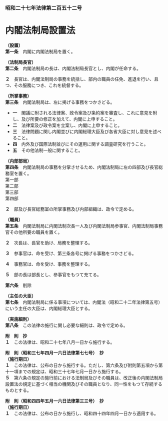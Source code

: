 ### 昭和二十七年法律第二百五十二号  
# 内閣法制局設置法  
  
**（設置）**  
**第一条**　内閣に内閣法制局を置く。  
  
**（法制局長官）**  
**第二条**　内閣法制局の長は、内閣法制局長官とし、内閣が任命する。  
  
**２**　長官は、内閣法制局の事務を統括し、部内の職員の任免、進退を行い、且つ、その服務につき、これを統督する。  
  
**（所掌事務）**  
**第三条**　内閣法制局は、左に掲げる事務をつかさどる。  
* **一**　閣議に附される法律案、政令案及び条約案を審査し、これに意見を附し、及び所要の修正を加えて、内閣に上申すること。  
* **二**　法律案及び政令案を立案し、内閣に上申すること。  
* **三**　法律問題に関し内閣並びに内閣総理大臣及び各省大臣に対し意見を述べること。  
* **四**　内外及び国際法制並びにその運用に関する調査研究を行うこと。  
* **五**　その他法制一般に関すること。  
  
**（内部部局）**  
**第四条**　内閣法制局の事務を分掌させるため、内閣法制局に左の四部及び長官総務室を置く。  
第一部  
第二部  
第三部  
第四部  
  
**２**　部及び長官総務室の所掌事務及び内部組織は、政令で定める。  
  
**（職員）**  
**第五条**　内閣法制局に内閣法制次長一人及び内閣法制局参事官、内閣法制局事務官その他所要の職員を置く。  
  
**２**　次長は、長官を助け、局務を整理する。  
  
**３**　参事官は、命を受け、第三条各号に掲げる事務をつかさどる。  
  
**４**　事務官は、命を受け、事務を整理する。  
  
**５**　部の長は部長とし、参事官をもつて充てる。  
  
**第六条**　削除  
  
**（主任の大臣）**  
**第七条**　内閣法制局に係る事項については、内閣法（昭和二十二年法律第五号）にいう主任の大臣は、内閣総理大臣とする。  
  
**（実施細則）**  
**第八条**　この法律の施行に関し必要な細則は、政令で定める。  
  
**附　則　抄**  
**１**　この法律は、昭和二十七年八月一日から施行する。  
  
**附　則（昭和三七年四月一六日法律第七七号）　抄**  
**（施行期日）**  
**１**　この法律は、公布の日から施行する。ただし、第六条及び附則第五項から第十一項までの規定は、昭和三十七年七月一日から施行する。  
**５**　第六条の規定の施行前における法制局及びその職員は、改正後の内閣法制局設置法の規定に基づく相当の機関及びその職員となり、同一性をもつて存続するものとする。  
  
**附　則（昭和四四年五月一六日法律第三三号）　抄**  
**（施行期日）**  
**１**　この法律は、公布の日から施行し、昭和四十四年四月一日から適用する。  
  
